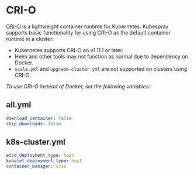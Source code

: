# CRI-O

[CRI-O] is a lightweight container runtime for Kubernetes.
Kubespray supports basic functionality for using CRI-O as the default container runtime in a cluster.

* Kubernetes supports CRI-O on v1.11.1 or later.
* Helm and other tools may not function as normal due to dependency on Docker.
* `scale.yml` and `upgrade-cluster.yml` are not supported on clusters using CRI-O.

_To use CRI-O instead of Docker, set the following variables:_

## all.yml

```yaml
download_container: false
skip_downloads: false
```

## k8s-cluster.yml

```yaml
etcd_deployment_type: host
kubelet_deployment_type: host
container_manager: crio
```

[CRI-O]: https://cri-o.io/
